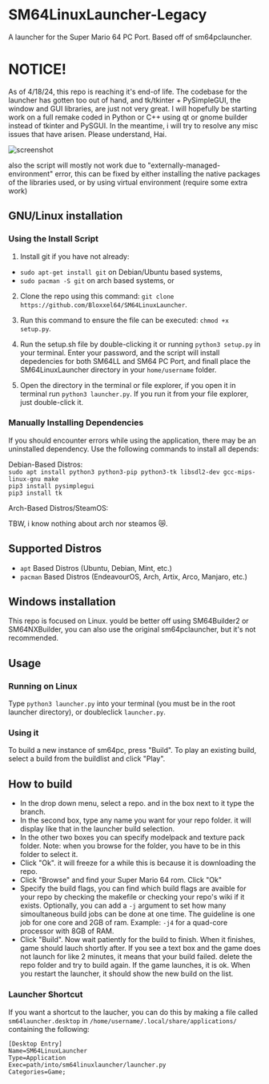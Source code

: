 # SM64LinuxLauncher-Legacy
A launcher for the Super Mario 64 PC Port. Based off of sm64pclauncher.

# NOTICE!
As of 4/18/24, this repo is reaching it's end-of life. The codebase for the launcher has gotten too out of hand, and tk/tkinter + PySimpleGUI, the window and GUI libraries, are just not very great. I will hopefully be starting work on a full remake coded in Python or C++ using qt or gnome builder instead of tkinter and PySGUI. In the meantime, i will try to resolve any misc issues that have arisen. Please understand, Hai.

![screenshot](https://cdn.discordapp.com/attachments/775908791417700363/996196405708329030/Screenshot_from_2022-07-11_18-28-18.png?size=4096)

also the script will mostly not work due to "externally-managed-environment" error, this can be fixed by either installing the native packages of the libraries used, or by using virtual environment (require some extra work)

## GNU/Linux installation
### Using the Install Script
1. Install git if you have not already:
 * `sudo apt-get install git` on Debian/Ubuntu based systems,
 * `sudo pacman -S git` on arch based systems, or

2. Clone the repo using this command:
`git clone https://github.com/Bloxxel64/SM64LinuxLauncher`.

3. Run this command to ensure the file can be executed: `chmod +x setup.py`.

4. Run the setup.sh file by double-clicking it or running `python3 setup.py` in your terminal. Enter your password, and the script will install depedencies for both SM64LL and SM64 PC Port, and finall place the SM64LinuxLauncher directory in your `home/username` folder.

5. Open the directory in the terminal or file explorer, if you open it in terminal run `python3 launcher.py`. If you run it from your file explorer, just double-click it.

### Manually Installing Dependencies
If you should encounter errors while using the application, there may be an uninstalled dependency. Use the following commands to install all depends:

Debian-Based Distros:  
`sudo apt install python3 python3-pip python3-tk libsdl2-dev gcc-mips-linux-gnu make`  
`pip3 install pysimplegui`  
`pip3 install tk`  

Arch-Based Distros/SteamOS:

TBW, i know nothing about arch nor steamos 😿.

## Supported Distros

* `apt` Based Distros (Ubuntu, Debian, Mint, etc.)
* `pacman` Based Distros (EndeavourOS, Arch, Artix, Arco, Manjaro, etc.)

## Windows installation
This repo is focused on Linux. yould be better off using SM64Builder2 or SM64NXBuilder, you can also use the original sm64pclauncher, but it's not recommended.

## Usage
### Running on Linux

Type `python3 launcher.py` into your terminal (you must be in the root launcher directory), or doubleclick `launcher.py`.

### Using it

To build a new instance of sm64pc, press "Build".
To play an existing build, select a build from the buildlist and click "Play".

## How to build

* In the drop down menu, select a repo. and in the box next to it type the branch.  
* In the second box, type any name you want for your repo folder. it will display like that in the launcher build selection.  
* In the other two boxes you can specify modelpack and texture pack folder. Note: when you browse for the folder, you have to be in this folder to select it.  
* Click "Ok". it will freeze for a while this is because it is downloading the repo. 
* Click "Browse" and find your Super Mario 64 rom. Click "Ok"  
* Specify the build flags, you can find which build flags are avaible for your repo by checking the makefile or checking your repo's wiki if it exists. Optionally, you can add a `-j` argument to set how many simoultaneous build jobs can be done at one time. The guideline is one job for one core and 2GB of ram. Example: `-j4` for a quad-core processor with 8GB of RAM.
* Click "Build". Now wait patiently for the build to finish. When it finishes, game should lauch shortly after. If you see a text box and the game does not launch for like 2 minutes, it means that your build failed. delete the repo folder and try to build again. If the game launches, it is ok. When you restart the launcher, it should show the new build on the list.

### Launcher Shortcut
If you want a shortcut to the laucher, you can do this by making a file called `sm64launcher.desktop` in `/home/username/.local/share/applications/` containing the following:  

```
[Desktop Entry]
Name=SM64LinuxLauncher  
Type=Application
Exec=path/into/sm64linuxlauncher/launcher.py
Categories=Game;  
```
